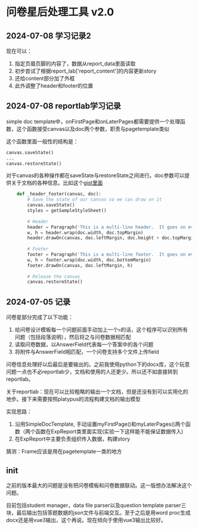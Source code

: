 # 问卷星后处理工具 v2.0
## 2024-07-08 学习记录2

现在可以：
1. 指定页眉页脚的内容了，数据从report_data里面读取
2. 初步尝试了根据report_lab['report_content']的内容更新story
3. 还给content部分加了外框
4. 此外调整了header和footer的位置

## 2024-07-08 reportlab学习记录

simple doc template中，onFirstPage和onLaterPages都需要提供一个处理函数，这个函数接受canvas以及doc两个参数，职责与pagetemplate类似

这个函数里面一般性的结构是：

```python
canvas.saveState()
...
canvas.restoreState()
```

对于canvas的各种操作都在saveState与restoreState之间进行。doc参数可以提供关于文档的各种信息。比如这个[gist里面](https://gist.github.com/nenodias/8c54500eb27884935d05b3ed3b0dd793)

```python
    def _header_footer(canvas, doc):
        # Save the state of our canvas so we can draw on it
        canvas.saveState()
        styles = getSampleStyleSheet()
 
        # Header
        header = Paragraph('This is a multi-line header.  It goes on every page.   ' * 5, styles['Normal'])
        w, h = header.wrap(doc.width, doc.topMargin)
        header.drawOn(canvas, doc.leftMargin, doc.height + doc.topMargin - h)
 
        # Footer
        footer = Paragraph('This is a multi-line footer.  It goes on every page.   ' * 5, styles['Normal'])
        w, h = footer.wrap(doc.width, doc.bottomMargin)
        footer.drawOn(canvas, doc.leftMargin, h)
 
        # Release the canvas
        canvas.restoreState()
```

## 2024-07-05 记录

问卷星部分完成了以下功能：
1. 给问卷设计模板每一个问题前面手动加上一个`>`的话，这个程序可以识别所有问题（包括段落说明），然后将之与问卷数据相匹配
2. 读取问卷数据，以AnswerField代表每一个答案中的各个问题
3. 将附件与AnswerField相匹配，一个问卷支持多个文件上传field

问卷信息处理好以后最后是要输出的。之前我使用python下的docx库，这个玩意问题一点也不必reportlab少，文档和使用的人还更少。所以还不如直接转到reportlab。

关于reportlab：现在可以比较粗略的输出一个文档，但是还没有到可以实用化的地步。接下来需要按照platypus的流程构建文档的输出模型

实现思路：

1. 沿用SimpleDocTemplate, 手动设置myFirstPage()和myLaterPages()两个函数（两个函数在ExpReport类里面实现(实验一下这样能不能保证数据传入)
2. 在ExpReport中主要负责组织传入数据，构建story

猜测：Frame应该是用在pagetemplate一类的地方

## init
之前的版本最大的问题是没有把问卷模板和问卷数据联动。这一版想办法解决这个问题。

目前包括student manager，data file parser以及question template parser三块，最后输出包括答题数据的json文件与前端交互。至于之后是用word proc生成docx还是用vue3输出，这个再说。现在倾向于使用vue3输出比较好。

